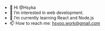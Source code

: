 - 👋 Hi @Hsyka
- 👀 I’m interested in web development.
- 🌱 I’m currently learning React and Node.js
- 📫 How to reach me: hsyoo.work@gmail.com
